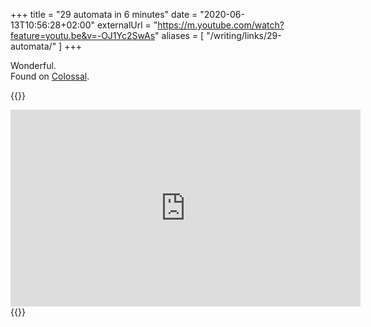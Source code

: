 +++
title = "29 automata in 6 minutes"
date = "2020-06-13T10:56:28+02:00"
externalUrl = "https://m.youtube.com/watch?feature=youtu.be&v=-OJ1Yc2SwAs"
aliases = [
  "/writing/links/29-automata/"
]
+++

Wonderful.  
Found on [Colossal](https://www.thisiscolossal.com/2020/06/federico-tobon-machines/).

{{<raw>}}
<iframe allowFullScreen="allowFullScreen" src="https://www.youtube.com/embed/-OJ1Yc2SwAs?ecver=1&amp;iv_load_policy=3&amp;rel=0&amp;yt:stretch=4:3&amp;autohide=1&amp;color=red&amp;width=560&amp;width=560" width="560" height="315" allowtransparency="true" frameborder="0"></iframe>
{{</raw>}}